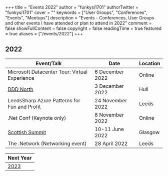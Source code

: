 +++
title = "Events 2022"
author = "funkysi1701"
authorTwitter = "funkysi1701"
cover = ""
keywords = ["User Groups", "Conferences", "Events", "Meetups"]
description = "Events - Conferences, User Groups and other events I have attended or plan to attend in 2022"
comment = false
showFullContent = false
copyright = false
readingTime = true
featured = true
aliases = ["/events/2022"]
+++

## 2022

| Event/Talk                                         | Date             | Location |
|----------------------------------------------------|------------------|----------|
| Microsoft Datacenter Tour: Virtual Experience      | 6 December 2022  | Online   |
| [DDD North](/posts/2022/ddd-north)                 | 3 December 2022  | Hull     |
| LeedsSharp Azure Patterns for Fun and Profit       | 24 November 2022 | Leeds    |
| .Net Conf (Keynote only)                           | 8 November 2022  | Online   |
| [Scottish Summit](/posts/2022/scottishsummit/)     | 10-11 June 2022  | Glasgow  |
| The .Network (Networking event)                    | 28 April 2022    | Leeds    |

| Next Year            |
|----------------------|
| [2023](/events/2023) |
